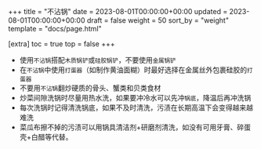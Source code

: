+++
title = "不沾锅"
date = 2023-08-01T00:00:00+00:00
updated = 2023-08-01T00:00:00+00:00
draft = false
weight = 50
sort_by = "weight"
template = "docs/page.html"

[extra]
toc = true
top = false
+++



- 使用`不沾锅`搭配`木质锅铲`或`硅胶锅铲`，不要使用`金属锅铲`
- 在`不沾锅`中使用`打蛋器`（如制作黄油面糊）时最好选择在金属丝外包裹硅胶的`打蛋器`
- 不要用`不沾锅`翻炒硬质的骨头、蟹类和贝类食材
- 炒菜间隙洗锅时尽量用热水洗，如果要冲冷水可以先冲`锅底`，降温后再冲洗锅 
- 每次洗锅时记得清洗锅底，如果不及时清洗，污渍在长期高温下会变得越来越难洗
- 菜瓜布擦不掉的污渍可以用锅具清洁剂+研磨剂清洗，如没有可用牙膏、碎蛋壳+白醋等代替。



